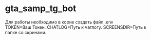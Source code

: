 # gta_samp_tg_bot
Для работы необходимо в корне создать файл .env   
TOKEN=Ваш Токен. 
CHATLOG=Путь к чатлогу. 
SCREENSDIR=Путь к папке со скринами. 
